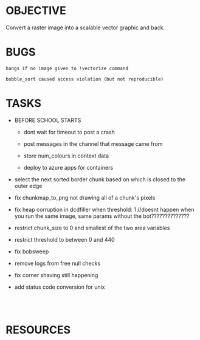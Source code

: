 
# OBJECTIVE
Convert a raster image into a scalable vector graphic and back.

# BUGS
    hangs if no image given to !vectorize command

    bubble_sort caused access violation (but not reproducible)

# TASKS

- BEFORE SCHOOL STARTS

    - dont wait for timeout to post a crash

    - post messages in the channel that message came from

    - store num_colours in context data

    - deploy to azure apps for containers

- select the next sorted border chunk based on which is closed to the outer edge

- fix chunkmap_to_png not drawing all of a chunk's pixels

- fix heap corruption in dcdfiller when threshold: 1
    //doesnt happen when you run the same image, same params without the bot??????????????

- restrict chunk_size to 0 and smallest of the two area variables

- restrict threshold to between 0 and 440

- fix bobsweep

- remove logs from free null checks

- fix corner shaving still happening

- add status code conversion for unix

<br>
<br>

# RESOURCES
